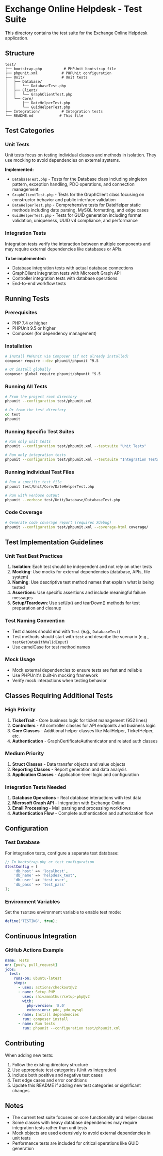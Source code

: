 # Exchange Online Helpdesk - Test Suite

This directory contains the test suite for the Exchange Online Helpdesk application.

## Structure

```
test/
├── bootstrap.php          # PHPUnit bootstrap file
├── phpunit.xml           # PHPUnit configuration
├── Unit/                 # Unit tests
│   ├── Database/
│   │   └── DatabaseTest.php
│   ├── Client/
│   │   └── GraphClientTest.php
│   └── Core/
│       ├── DateHelperTest.php
│       └── GuidHelperTest.php
├── Integration/          # Integration tests
└── README.md            # This file
```

## Test Categories

### Unit Tests
Unit tests focus on testing individual classes and methods in isolation. They use mocking to avoid dependencies on external systems.

**Implemented:**
- `DatabaseTest.php` - Tests for the Database class including singleton pattern, exception handling, PDO operations, and connection management
- `GraphClientTest.php` - Tests for the GraphClient class focusing on constructor behavior and public interface validation
- `DateHelperTest.php` - Comprehensive tests for DateHelper static methods including date parsing, MySQL formatting, and edge cases
- `GuidHelperTest.php` - Tests for GUID generation including format validation, uniqueness, UUID v4 compliance, and performance

### Integration Tests
Integration tests verify the interaction between multiple components and may require external dependencies like databases or APIs.

**To be implemented:**
- Database integration tests with actual database connections
- GraphClient integration tests with Microsoft Graph API
- Controller integration tests with database operations
- End-to-end workflow tests

## Running Tests

### Prerequisites
- PHP 7.4 or higher
- PHPUnit 9.5 or higher
- Composer (for dependency management)

### Installation
```bash
# Install PHPUnit via Composer (if not already installed)
composer require --dev phpunit/phpunit ^9.5

# Or install globally
composer global require phpunit/phpunit ^9.5
```

### Running All Tests
```bash
# From the project root directory
phpunit --configuration test/phpunit.xml

# Or from the test directory
cd test
phpunit
```

### Running Specific Test Suites
```bash
# Run only unit tests
phpunit --configuration test/phpunit.xml --testsuite "Unit Tests"

# Run only integration tests
phpunit --configuration test/phpunit.xml --testsuite "Integration Tests"
```

### Running Individual Test Files
```bash
# Run a specific test file
phpunit test/Unit/Core/DateHelperTest.php

# Run with verbose output
phpunit --verbose test/Unit/Database/DatabaseTest.php
```

### Code Coverage
```bash
# Generate code coverage report (requires Xdebug)
phpunit --configuration test/phpunit.xml --coverage-html coverage/
```

## Test Implementation Guidelines

### Unit Test Best Practices
1. **Isolation**: Each test should be independent and not rely on other tests
2. **Mocking**: Use mocks for external dependencies (database, APIs, file system)
3. **Naming**: Use descriptive test method names that explain what is being tested
4. **Assertions**: Use specific assertions and include meaningful failure messages
5. **Setup/Teardown**: Use setUp() and tearDown() methods for test preparation and cleanup

### Test Naming Convention
- Test classes should end with `Test` (e.g., `DatabaseTest`)
- Test methods should start with `test` and describe the scenario (e.g., `testGetDateWithValidInput`)
- Use camelCase for test method names

### Mock Usage
- Mock external dependencies to ensure tests are fast and reliable
- Use PHPUnit's built-in mocking framework
- Verify mock interactions when testing behavior

## Classes Requiring Additional Tests

### High Priority
1. **TicketTrait** - Core business logic for ticket management (952 lines)
2. **Controllers** - All controller classes for API endpoints and business logic
3. **Core Classes** - Additional helper classes like MailHelper, TicketHelper, etc.
4. **Authentication** - GraphCertificateAuthenticator and related auth classes

### Medium Priority
1. **Struct Classes** - Data transfer objects and value objects
2. **Reporting Classes** - Report generation and data analysis
3. **Application Classes** - Application-level logic and configuration

### Integration Tests Needed
1. **Database Operations** - Real database interactions with test data
2. **Microsoft Graph API** - Integration with Exchange Online
3. **Email Processing** - Mail parsing and processing workflows
4. **Authentication Flow** - Complete authentication and authorization flow

## Configuration

### Test Database
For integration tests, configure a separate test database:
```php
// In bootstrap.php or test configuration
$testConfig = [
    'db_host' => 'localhost',
    'db_name' => 'helpdesk_test',
    'db_user' => 'test_user',
    'db_pass' => 'test_pass'
];
```

### Environment Variables
Set the `TESTING` environment variable to enable test mode:
```php
define('TESTING', true);
```

## Continuous Integration

### GitHub Actions Example
```yaml
name: Tests
on: [push, pull_request]
jobs:
  test:
    runs-on: ubuntu-latest
    steps:
      - uses: actions/checkout@v2
      - name: Setup PHP
        uses: shivammathur/setup-php@v2
        with:
          php-version: '8.0'
          extensions: pdo, pdo_mysql
      - name: Install dependencies
        run: composer install
      - name: Run tests
        run: phpunit --configuration test/phpunit.xml
```

## Contributing

When adding new tests:
1. Follow the existing directory structure
2. Use appropriate test categories (Unit vs Integration)
3. Include both positive and negative test cases
4. Test edge cases and error conditions
5. Update this README if adding new test categories or significant changes

## Notes

- The current test suite focuses on core functionality and helper classes
- Some classes with heavy database dependencies may require integration tests rather than unit tests
- Mock objects are used extensively to avoid external dependencies in unit tests
- Performance tests are included for critical operations like GUID generation